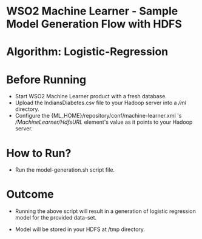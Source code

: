 WSO2 Machine Learner - Sample Model Generation Flow with HDFS
=============================================================

Algorithm: Logistic-Regression
==============================

Before Running
==============

* Start WSO2 Machine Learner product with a fresh database.
* Upload the IndiansDiabetes.csv file to your Hadoop server into a */ml* directory.
* Configure the {ML_HOME}/repository/conf/machine-learner.xml 's */MachineLearner/HdfsURL* element's value as it points to your Hadoop server.

How to Run?
===========

* Run the model-generation.sh script file.

Outcome
=======

* Running the above script will result in a generation of logistic regression model for the provided data-set.

* Model will be stored in your HDFS at /tmp directory.
